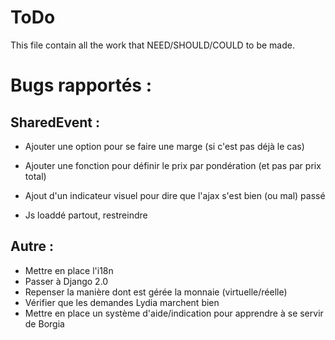 # ToDo
This file contain all the work that NEED/SHOULD/COULD to be made.

# Bugs rapportés :


## SharedEvent :

- Ajouter une option pour se faire une marge (si c'est pas déjà le cas)
- Ajouter une fonction pour définir le prix par pondération (et pas par prix total)
- Ajout d'un indicateur visuel pour dire que l'ajax s'est bien (ou mal) passé

- Js loaddé partout, restreindre

## Autre :

- Mettre en place l'i18n
- Passer à Django 2.0
- Repenser la manière dont est gérée la monnaie (virtuelle/réelle)
- Vérifier que les demandes Lydia marchent bien
- Mettre en place un système d'aide/indication pour apprendre à se servir de Borgia
